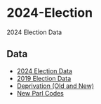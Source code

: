 # 2024-Election

2024 Election Data

## Data

-   [2024 Election Data](https://docs.google.com/spreadsheets/d/1xU271-9pfNYR4k_bvpZC1gz9m4_Yc1_XJkhec4iywUk/edit?gid=1507551737#gid=1507551737)
-   [2019 Election Data](https://commonslibrary.parliament.uk/research-briefings/cbp-8647/)
-   [Deprivation (Old and New)](https://pages.mysociety.org/composite_uk_imd/datasets/uk_index/latest)
-   [New Parl Codes](https://pages.mysociety.org/2025-constituencies/datasets/parliament_con_2025/latest)
